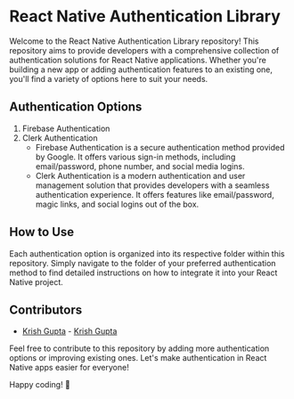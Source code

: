 # React Native Authentication Library

Welcome to the React Native Authentication Library repository! This repository aims to provide developers with a comprehensive collection of authentication solutions for React Native applications. Whether you're building a new app or adding authentication features to an existing one, you'll find a variety of options here to suit your needs.

## Authentication Options

1. Firebase Authentication
2. Clerk Authentication
   - Firebase Authentication is a secure authentication method provided by Google. It offers various sign-in methods, including email/password, phone number, and social media logins.
   - Clerk Authentication is a modern authentication and user management solution that provides developers with a seamless authentication experience. It offers features like email/password, magic links, and social logins out of the box.

## How to Use

Each authentication option is organized into its respective folder within this repository. Simply navigate to the folder of your preferred authentication method to find detailed instructions on how to integrate it into your React Native project.

## Contributors

- [Krish Gupta](https://avatars.githubusercontent.com/u/73186767?s=48&v=4) - [Krish Gupta](https://github.com/Kr1sh-gupta)

Feel free to contribute to this repository by adding more authentication options or improving existing ones. Let's make authentication in React Native apps easier for everyone!

Happy coding! 🚀
